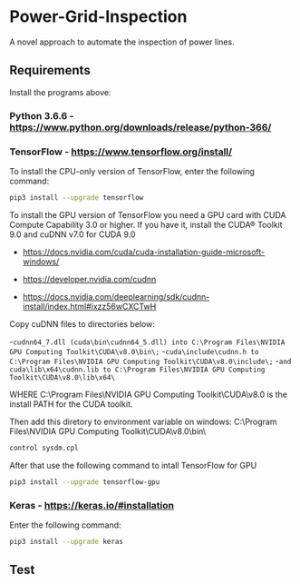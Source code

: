 # Power-Grid-Inspection
A novel approach to automate the inspection of power lines.

## Requirements

Install the programs above:

### Python 3.6.6 - https://www.python.org/downloads/release/python-366/

### TensorFlow - https://www.tensorflow.org/install/ 

To install the CPU-only version of TensorFlow, enter the following command:
```bash
pip3 install --upgrade tensorflow
```
To install the GPU version of TensorFlow you need a GPU card with CUDA Compute Capability 3.0 or higher.
If you have it, install the CUDA® Toolkit 9.0 and cuDNN v7.0 for CUDA 9.0 
- https://docs.nvidia.com/cuda/cuda-installation-guide-microsoft-windows/

- https://developer.nvidia.com/cudnn

- https://docs.nvidia.com/deeplearning/sdk/cudnn-install/index.html#ixzz56wCXCTwH

Copy cuDNN files to directories below:

-`cudnn64_7.dll (cuda\bin\cudnn64_5.dll) into C:\Program Files\NVIDIA GPU Computing Toolkit\CUDA\v8.0\bin\;`
-`cuda\include\cudnn.h to C:\Program Files\NVIDIA GPU Computing Toolkit\CUDA\v8.0\include\;`
-`and cuda\lib\x64\cudnn.lib to C:\Program Files\NVIDIA GPU Computing Toolkit\CUDA\v8.0\lib\x64\`

WHERE C:\Program Files\NVIDIA GPU Computing Toolkit\CUDA\v8.0 is the install PATH for the CUDA toolkit.

Then add this diretory to environment variable on windows:
C:\Program Files\NVIDIA GPU Computing Toolkit\CUDA\v8.0\bin\

```bash
control sysdm.cpl
```

After that use the following command to intall TensorFlow for GPU

```bash
pip3 install --upgrade tensorflow-gpu
```

### Keras - https://keras.io/#installation

Enter the following command:

```bash
pip3 install --upgrade keras
```






## Test
